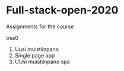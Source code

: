 # Full-stack-open-2020
Assignments for the course

osa0
1.  Uusi muistiinpano
1.  Single page app
1.  UUsi muistiinpano spa
